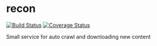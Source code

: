 recon
=====

[![Build Status](https://travis-ci.org/zniper/recon.svg)](https://travis-ci.org/zniper/recon)
[![Coverage Status](https://coveralls.io/repos/zniper/recon/badge.svg)](https://coveralls.io/r/zniper/recon)

Small service for auto crawl and downloading new content

